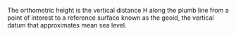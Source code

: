 The orthometric height is the vertical distance H along the plumb line from a point of interest to a reference surface known as the geoid, the vertical datum that approximates mean sea level.
